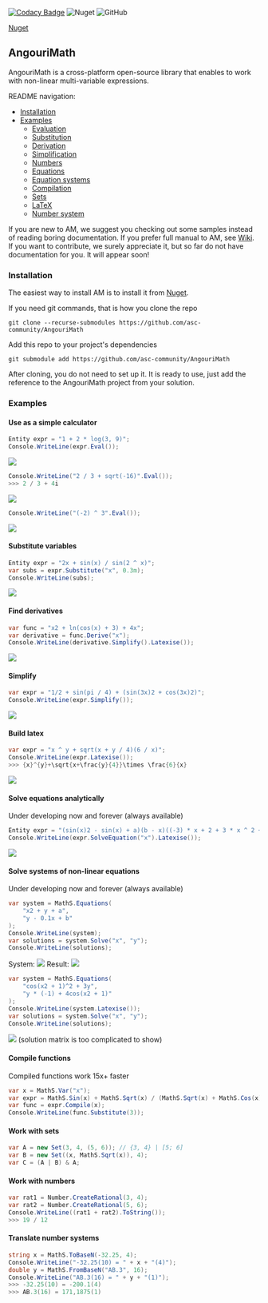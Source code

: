 [![Codacy Badge](https://api.codacy.com/project/badge/Grade/1e172cdf699645b59567032dd1ae5cab)](https://www.codacy.com/manual/Angourisoft/MathS?utm_source=github.com&amp;utm_medium=referral&amp;utm_content=Angourisoft/MathS&amp;utm_campaign=Badge_Grade)
![Nuget](https://img.shields.io/nuget/dt/AngouriMath?color=blue&label=NuGet%20installs&logoColor=blue)
![GitHub](https://img.shields.io/github/license/AngouriSoft/MathS?color=purple)

[Nuget](https://www.nuget.org/packages/AngouriMath "Link to .NET package repository")

## AngouriMath
AngouriMath is a cross-platform open-source library that enables to work with non-linear 
multi-variable expressions.

README navigation:
- [Installation](#inst)
- [Examples](#exam)
  - [Evaluation](#eval)
  - [Substitution](#subs)
  - [Derivation](#deri)
  - [Simplification](#simp)
  - [Numbers](#numb)
  - [Equations](#equa)
  - [Equation systems](#eqsys)
  - [Compilation](#comp)
  - [Sets](#sets)
  - [LaTeX](#late)
  - [Number system](#numsys)

If you are new to AM, we suggest you checking out some samples instead of reading boring 
documentation. If you prefer full manual to AM, see [Wiki](https://github.com/asc-community/AngouriMath/wiki).
If you want to contribute, we surely appreciate it, but so far do not have documentation for
you. It will appear soon!

### <a name="inst"></a>Installation

The easiest way to install AM is to install it from 
[Nuget](https://www.nuget.org/packages/AngouriMath "Link to .NET package repository").

If you need git commands, that is how you clone the repo
```
git clone --recurse-submodules https://github.com/asc-community/AngouriMath
```
Add this repo to your project's dependencies
```
git submodule add https://github.com/asc-community/AngouriMath
```
After cloning, you do not need to set up it. It is ready to use, just add the reference to the AngouriMath project from your solution.

### <a name="exam"></a>Examples

#### <a name="eval"></a>Use as a simple calculator
```cs
Entity expr = "1 + 2 * log(3, 9)";
Console.WriteLine(expr.Eval());
```
<img src="https://render.githubusercontent.com/render/math?math=5">

```cs
Console.WriteLine("2 / 3 + sqrt(-16)".Eval());
>>> 2 / 3 + 4i
```
<img src="https://render.githubusercontent.com/render/math?math=\frac{2}{3}+4i">

```cs
Console.WriteLine("(-2) ^ 3".Eval());
```
<img src="https://render.githubusercontent.com/render/math?math=-8">

#### <a name="subs"></a>Substitute variables
```cs
Entity expr = "2x + sin(x) / sin(2 ^ x)";
var subs = expr.Substitute("x", 0.3m);
Console.WriteLine(subs);
```
<img src="https://render.githubusercontent.com/render/math?math=2\times \frac{3}{10}%2B\frac{\sin\left(\frac{3}{10}\right)}{\sin\left(\sqrt[10]{2}^{3}\right)}">

#### <a name="deri"></a>Find derivatives
```cs
var func = "x2 + ln(cos(x) + 3) + 4x";
var derivative = func.Derive("x");
Console.WriteLine(derivative.Simplify().Latexise());
```
<img src="https://render.githubusercontent.com/render/math?math=4+\frac{\sin\left(x\right)}{{\ln\left(\cos\left(x\right)+3\right)}^{2}\times \left(\cos\left(x\right)+3\right)}+2\times x">

#### <a name="simp"></a>Simplify
```cs
var expr = "1/2 + sin(pi / 4) + (sin(3x)2 + cos(3x)2)";
Console.WriteLine(expr.Simplify());
```
<img src="https://render.githubusercontent.com/render/math?math=\frac{1}{2}%2B{\cos\left(3\times x\right)}^{2}%2B\sin\left(\frac{1}{4}\times \pi\right)%2B{\sin\left(3\times x\right)}^{2}">

#### <a name="late"></a>Build latex
```cs
var expr = "x ^ y + sqrt(x + y / 4)(6 / x)";
Console.WriteLine(expr.Latexise());
>>> {x}^{y}+\sqrt{x+\frac{y}{4}}\times \frac{6}{x}
```
<img src="https://render.githubusercontent.com/render/math?math={x}^{y}%2B\sqrt{x%2B\frac{y}{4}}\times \frac{6}{x}">

#### <a name="equa"></a>Solve equations analytically
Under developing now and forever (always available)
```cs
Entity expr = "(sin(x)2 - sin(x) + a)(b - x)((-3) * x + 2 + 3 * x ^ 2 + (x + (-3)) * x ^ 3)";
Console.WriteLine(expr.SolveEquation("x").Latexise());
```
<img src="https://render.githubusercontent.com/render/math?math=\left\{-\left(-\arcsin\left(\frac{1-\sqrt{1-4\times a}}{2}\right)-2\times \pi\times n_{1}\right),-\left(-\pi--\arcsin\left(\frac{1-\sqrt{1-4\times a}}{2}\right)-2\times \pi\times n_{1}\right),-\left(-\arcsin\left(\frac{1%2B\sqrt{1-4\times a}}{2}\right)-2\times \pi\times n_{1}\right),-\left(-\pi--\arcsin\left(\frac{1%2B\sqrt{1-4\times a}}{2}\right)-2\times \pi\times n_{1}\right),\frac{-b}{-1},-i,i,1,2\right\}">

#### <a name="eqsys"></a>Solve systems of non-linear equations
Under developing now and forever (always available)

```cs
var system = MathS.Equations(
    "x2 + y + a",
    "y - 0.1x + b"
);
Console.WriteLine(system);
var solutions = system.Solve("x", "y");
Console.WriteLine(solutions);
```
System:
<img src="https://render.githubusercontent.com/render/math?math=\begin{cases}{x}^{2}%2By%2Ba = 0\\y-\frac{1}{10}\times x%2Bb = 0\\\end{cases}">
Result:
<img src="https://render.githubusercontent.com/render/math?math=\begin{pmatrix}\frac{\frac{1}{10}-\sqrt{\frac{1}{100}--4\times \left(-a%2Bb\right)}}{-2} & -\left({\left(\frac{\frac{1}{10}-\sqrt{\frac{1}{100}--4\times \left(-a%2Bb\right)}}{-2}\right)}^{2}%2Ba\right)\\\frac{\frac{1}{10}%2B\sqrt{\frac{1}{100}--4\times \left(-a%2Bb\right)}}{-2} & -\left({\left(\frac{\frac{1}{10}%2B\sqrt{\frac{1}{100}--4\times \left(-a%2Bb\right)}}{-2}\right)}^{2}%2Ba\right)\end{pmatrix}">

```cs
var system = MathS.Equations(
    "cos(x2 + 1)^2 + 3y",
    "y * (-1) + 4cos(x2 + 1)"
);
Console.WriteLine(system.Latexise());
var solutions = system.Solve("x", "y");
Console.WriteLine(solutions);
```
<img src="https://render.githubusercontent.com/render/math?math=\begin{cases}{\cos\left({x}^{2}%2B1\right)}^{2}%2B3\times y = 0\\y\times -1%2B4\times \cos\left({x}^{2}%2B1\right) = 0\\\end{cases}">
(solution matrix is too complicated to show)

#### <a name="comp"></a>Compile functions
Compiled functions work 15x+ faster
```cs
var x = MathS.Var("x");
var expr = MathS.Sin(x) + MathS.Sqrt(x) / (MathS.Sqrt(x) + MathS.Cos(x)) + MathS.Pow(x, 3);
var func = expr.Compile(x);
Console.WriteLine(func.Substitute(3));
```

#### <a name="sets"></a>Work with sets
```cs
var A = new Set(3, 4, (5, 6)); // {3, 4} | [5; 6]
var B = new Set((x, MathS.Sqrt(x)), 4);
var C = (A | B) & A;
```

#### <a name="numb"></a>Work with numbers
```cs
var rat1 = Number.CreateRational(3, 4);
var rat2 = Number.CreateRational(5, 6);
Console.WriteLine((rat1 + rat2).ToString());
>>> 19 / 12
```

#### <a name="numsys"></a>Translate number systems
```cs
string x = MathS.ToBaseN(-32.25, 4);
Console.WriteLine("-32.25(10) = " + x + "(4)");
double y = MathS.FromBaseN("AB.3", 16);
Console.WriteLine("AB.3(16) = " + y + "(1)");
>>> -32.25(10) = -200.1(4)
>>> AB.3(16) = 171,1875(1)
```
